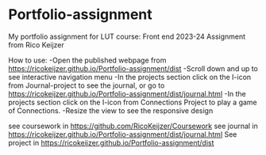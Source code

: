 # Portfolio-assignment

My portfolio assignment for LUT course: Front end 2023-24
Assignment from Rico Keijzer

How to use:
-Open the published webpage from https://ricokeijzer.github.io/Portfolio-assignment/dist
-Scroll down and up to see interactive navigation menu
-In the projects section click on the I-icon from Journal-project to see the journal, or go to https://ricokeijzer.github.io/Portfolio-assignment/dist/journal.html
-In the projects section click on the I-icon from Connections Project to play a game of Connections.
-Resize the view to see the responsive design

see coursework in https://github.com/RicoKeijzer/Coursework
see journal in https://ricokeijzer.github.io/Portfolio-assignment/dist/journal.html
See project in https://ricokeijzer.github.io/Portfolio-assignment/dist

